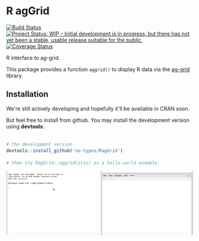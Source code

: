 # R agGrid

[![Build Status](https://travis-ci.com/no-types/RagGrid.svg?branch=master)](https://travis-ci.com/no-types/RagGrid)
[![Project Status: WIP – Initial development is in progress, but there has not yet been a stable, usable release suitable for the public.](http://www.repostatus.org/badges/latest/wip.svg)](http://www.repostatus.org/#wip)
[![Coverage Status](https://coveralls.io/repos/github/no-types/RagGrid/badge.svg)](https://coveralls.io/github/no-types/RagGrid)

R interface to ag-grid.

This package provides a function `aggrid()` to display R data via the [ag-grid](https://www.ag-grid.com/) library.

## Installation

We're still actively developing and hopefully it'll be available in CRAN soon. 

But feel free to install from github.
You may install the development version using **devtools**:

```r

# the development version
devtools::install_github('no-types/RagGrid')

# then try RagGrid::aggrid(iris) as a hello world example
```

![](assets/aggrid-basic-usage.gif)
